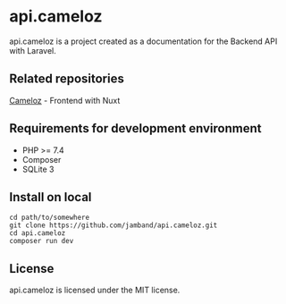 # api.cameloz

api.cameloz is a project created as a documentation for the Backend API with Laravel.

## Related repositories

[Cameloz](https://github.com/jamband/cameloz) - Frontend with Nuxt

## Requirements for development environment

- PHP >= 7.4
- Composer
- SQLite 3

## Install on local

```
cd path/to/somewhere
git clone https://github.com/jamband/api.cameloz.git
cd api.cameloz
composer run dev
```

## License

api.cameloz is licensed under the MIT license.
